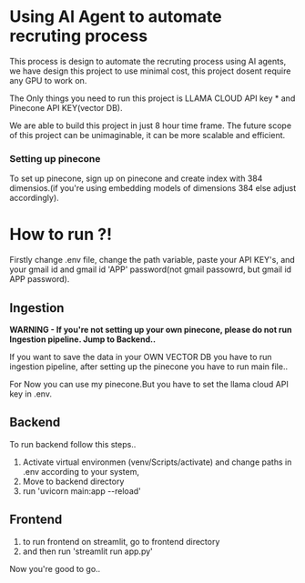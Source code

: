 # Using AI Agent to automate recruting process

This process is design to automate the recruting process using AI agents, we have design this project to use minimal cost, this project dosent require any GPU to work on.

The Only things you need to run this project is LLAMA CLOUD API key * and Pinecone API KEY(vector DB).

We are able to build this project in just 8 hour time frame. The future scope of this project can be unimaginable, it can be more scalable and efficient.

### Setting up pinecone 

To set up pinecone, sign up on pinecone and create index with 384 dimensios.(if you're using embedding models of dimensions 384 else adjust accordingly).

# How to run ?!

Firstly change .env file, change the path variable, paste your API KEY's, and your gmail id and gmail id 'APP' password(not gmail passowrd, but gmail id APP password).

## Ingestion

**WARNING - If you're not setting up your own pinecone, please do not run Ingestion pipeline. Jump to Backend..**

If you want to save the data in your OWN VECTOR DB you have to run ingestion pipeline, after setting up the pinecone you have to run main file..

For Now you can use my pinecone.But you have to set the llama cloud API key in .env.

## Backend

To run backend follow this steps..

1) Activate virtual environmen (venv/Scripts/activate) and change paths in .env  according to your system,
2) Move to backend directory
3) run 'uvicorn main:app --reload'

## Frontend

1. to run frontend on streamlit, go to frontend directory
2. and then run 'streamlit run app.py'

Now you're good to go..
